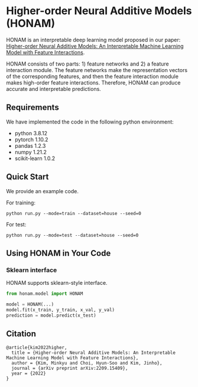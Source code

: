 # Higher-order Neural Additive Models (HONAM)

HONAM is an interpretable deep learning model proposed in our paper:
[Higher-order Neural Additive Models: An Interpretable Machine Learning Model with Feature Interactions](https://doi.org/10.48550/arXiv.2209.15409).

HONAM consists of two parts: 1) feature networks and 2) a feature interaction module.
The feature networks make the representation vectors of the corresponding features, and then the feature interaction module makes high-order feature interactions.
Therefore, HONAM can produce accurate and interpretable predictions.

## Requirements

We have implemented the code in the following python environment:
- python 3.8.12
- pytorch 1.10.2
- pandas 1.2.3
- numpy 1.21.2
- scikit-learn 1.0.2

## Quick Start

We provide an example code.

For training:
```shell
python run.py --mode=train --dataset=house --seed=0
```

For test:
```shell
python run.py --mode=test --dataset=house --seed=0
```

## Using HONAM in Your Code

### Sklearn interface

HONAM supports sklearn-style interface.

```python
from honam.model import HONAM

model = HONAM(...)
model.fit(x_train, y_train, x_val, y_val)
prediction = model.predict(x_test) 
```

## Citation

```
@article{kim2022higher,
  title = {Higher-order Neural Additive Models: An Interpretable Machine Learning Model with Feature Interactions},
  author = {Kim, Minkyu and Choi, Hyun-Soo and Kim, Jinho},
  journal = {arXiv preprint arXiv:2209.15409},
  year = {2022}
}
```
